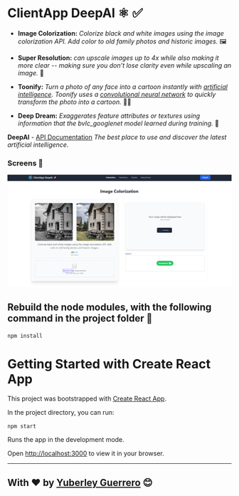 # ClientApp DeepAI ⚛️ ✅

* **Image Colorization:** *Colorize black and white images using the image colorization API. Add color to old family photos and historic images.* 🖼️

* **Super Resolution:** *can upscale images up to 4x while also making it more clear -- making sure you don’t lose clarity even while upscaling an image.* 🎯

* **Toonify:** *Turn a photo of any face into a cartoon instantly with [artificial intelligence](https://deepai.org/machine-learning-glossary-and-terms/artificial-intelligence). Toonify uses a [convolutional neural network](https://deepai.org/machine-learning-glossary-and-terms/convolutional-neural-network) to quickly transform the photo into a cartoon.* 👩‍🦰

* **Deep Dream:** *Exaggerates feature attributes or textures using information that the bvlc_googlenet model learned during training.* 🧿
  
**DeepAI**  - [API Documentation](https://deepai.org/api-docs/) *The best place to use and discover the latest artificial intelligence.*
  

### Screens 🎴
![()](https://github.com/Yuberley/ClientApp-DeepIA-API/blob/master/others/screenshot.png)
  
## Rebuild the node modules, with the following command in the project folder 📂

```
npm install
```


# Getting Started with Create React App

This project was bootstrapped with [Create React App](https://github.com/facebook/create-react-app).

In the project directory, you can run:

```
npm start
```

Runs the app in the development mode.

Open [http://localhost:3000](http://localhost:3000) to view it in your browser.

--- 
With ❤️ by [Yuberley Guerrero](https://github.com/Yuberley) 😊
---

